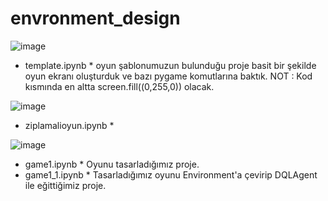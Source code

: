 # envronment_design
![image](https://user-images.githubusercontent.com/58151691/95721802-c6c14e00-0c7b-11eb-92d7-d8181c49abf7.png)

* template.ipynb * oyun şablonumuzun bulunduğu proje basit bir şekilde oyun ekranı oluşturduk ve bazı pygame komutlarına baktık.
NOT : Kod kısmında en altta screen.fill((0,255,0)) olacak.

![image](https://user-images.githubusercontent.com/58151691/95722079-23246d80-0c7c-11eb-8fca-72d322ac8b40.png)
* ziplamalioyun.ipynb * 

![image](https://user-images.githubusercontent.com/58151691/95722231-58c95680-0c7c-11eb-9161-7ae90db9ba16.png)
* game1.ipynb *  Oyunu tasarladığımız proje.
* game1_1.ipynb * Tasarladığımız oyunu Environment'a çevirip DQLAgent ile eğittiğimiz proje.
